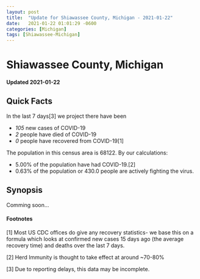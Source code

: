 ```yaml
---
layout: post
title:  "Update for Shiawassee County, Michigan - 2021-01-22"
date:   2021-01-22 01:01:29 -0600
categories: [Michigan]
tags: [Shiawassee-Michigan]
---
```


# Shiawassee County, Michigan
#### Updated 2021-01-22

## Quick Facts

In the last 7 days[3] we project there have been
- *105* new cases of COVID-19
- *2* people have died of COVID-19
- *0* people have recovered from COVID-19[1]

The population in this census area is 68122. By our calculations:
- 5.00% of the population have had COVID-19.[2]
- 0.63% of the population or 430.0 people are actively fighting the virus.

## Synopsis

Comming soon...


#### Footnotes

[1] Most US CDC offices do give any recovery statistics- we base this on a formula which looks at confirmed new cases
15 days ago (the average recovery time) and deaths over the last 7 days.

[2] Herd Immunity is thought to take effect at around ~70-80%

[3] Due to reporting delays, this data may be incomplete.
 
    